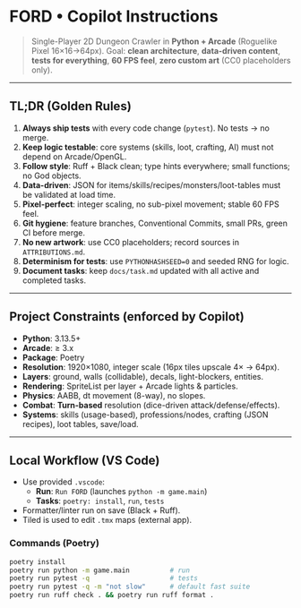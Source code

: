 # FORD • Copilot Instructions

> Single-Player 2D Dungeon Crawler in **Python + Arcade** (Roguelike Pixel 16×16→64px).
> Goal: **clean architecture**, **data-driven content**, **tests for everything**, **60 FPS feel**, **zero custom art** (CC0 placeholders only).

---

## TL;DR (Golden Rules)

1. **Always ship tests** with every code change (`pytest`). No tests → no merge.
2. **Keep logic testable**: core systems (skills, loot, crafting, AI) must not depend on Arcade/OpenGL.
3. **Follow style**: Ruff + Black clean; type hints everywhere; small functions; no God objects.
4. **Data-driven**: JSON for items/skills/recipes/monsters/loot-tables must be validated at load time.
5. **Pixel-perfect**: integer scaling, no sub-pixel movement; stable 60 FPS feel.
6. **Git hygiene**: feature branches, Conventional Commits, small PRs, green CI before merge.
7. **No new artwork**: use CC0 placeholders; record sources in `ATTRIBUTIONS.md`.
8. **Determinism for tests**: use `PYTHONHASHSEED=0` and seeded RNG for logic.
9. **Document tasks**: keep `docs/task.md` updated with all active and completed tasks.

---

## Project Constraints (enforced by Copilot)

- **Python**: 3.13.5+
- **Arcade**: ≥ 3.x
- **Package**: Poetry
- **Resolution**: 1920×1080, integer scale (16px tiles upscale 4× → 64px).
- **Layers**: ground, walls (collidable), decals, light-blockers, entities.
- **Rendering**: SpriteList per layer + Arcade lights & particles.
- **Physics**: AABB, dt movement (8-way), no slopes.
- **Combat**: **Turn-based** resolution (dice-driven attack/defense/effects).
- **Systems**: skills (usage-based), professions/nodes, crafting (JSON recipes), loot tables, save/load.

---

## Local Workflow (VS Code)

- Use provided `.vscode`:
  - **Run**: `Run FORD` (launches `python -m game.main`)
  - **Tasks**: `poetry: install`, `run`, `tests`
- Formatter/linter run on save (Black + Ruff).
- Tiled is used to edit `.tmx` maps (external app).

### Commands (Poetry)
```bash
poetry install
poetry run python -m game.main          # run
poetry run pytest -q                    # tests
poetry run pytest -q -m "not slow"      # default fast suite
poetry run ruff check . && poetry run ruff format .
